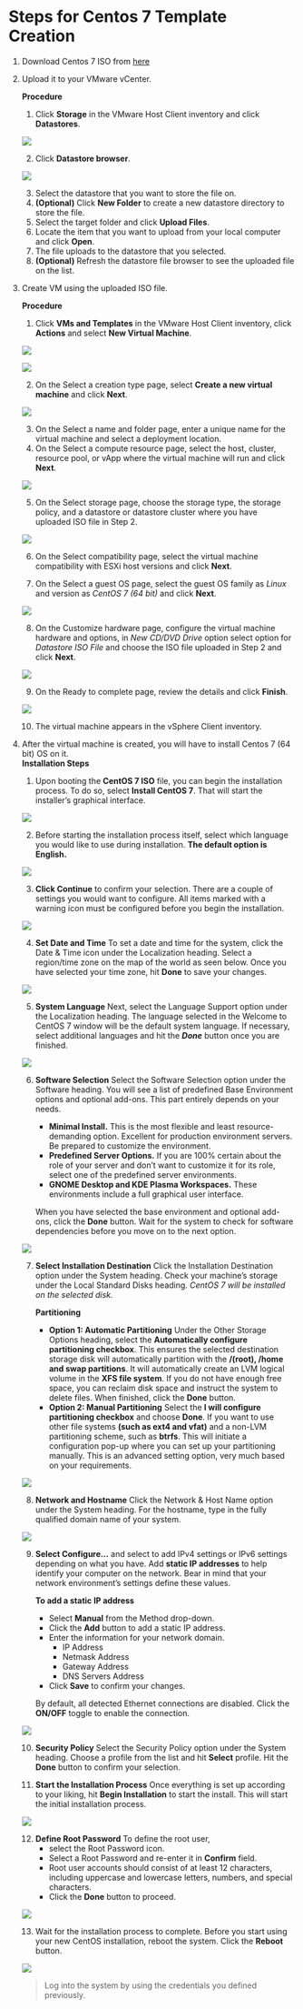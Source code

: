 # Steps for Centos 7 Template Creation

1. Download Centos 7 ISO from [here](http://centos.hbcse.tifr.res.in/centos/7.8.2003/isos/x86_64/)

2. Upload it to your VMware vCenter.

    **Procedure**  
    1. Click **Storage** in the VMware Host Client inventory and click **Datastores**.  
    
    <p><kbd>
        <img src="../images/prerequisites/vsphere-client-inventory-storage.png">
    </kbd></p>
    
    2. Click **Datastore browser**.  
    
    <p><kbd>
        <img src="../images/prerequisites/datastore-browser1.PNG">
    </kbd></p>
    
    3. Select the datastore that you want to store the file on.  
    4. **(Optional)** Click **New Folder** to create a new datastore directory to store the file.  
    5. Select the target folder and click **Upload Files**.  
    6. Locate the item that you want to upload from your local computer and click **Open**.  
    7. The file uploads to the datastore that you selected.  
    8. **(Optional)** Refresh the datastore file   browser to see the uploaded file on the list.

3. Create VM using the uploaded ISO file.

    **Procedure**  
    1. Click **VMs and Templates** in the VMware Host Client inventory, click **Actions** and select **New Virtual Machine**.  
    
    <p><kbd>
        <img src="../images/prerequisites/vsphere-client-inventory-vm.png">
    </kbd></p>
    
    <p><kbd>
        <img src="../images/prerequisites/vm-creation1.PNG">
    </kbd></p>
    
    2. On the Select a creation type page, select **Create a new virtual machine** and click **Next**.  
    
    <p><kbd>
        <img src="../images/prerequisites/vm-creation2.PNG">
    </kbd></p>
    
    3. On the Select a name and folder page, enter a unique name for the virtual machine and select a deployment location.     
    4. On the Select a compute resource page, select the host, cluster, resource pool, or vApp where the virtual machine will run and click **Next**.  
    
    <p><kbd>
        <img src="../images/prerequisites/vm-creation3.PNG">
    </kbd></p>
    
    5. On the Select storage page, choose the storage type, the storage policy, and a datastore or datastore cluster where you have uploaded ISO file in Step 2. 
    <p><kbd>
        <img src="../images/prerequisites/vm-creation4.PNG">
    </kbd></p> 
    
    6. On the Select compatibility page, select the virtual machine compatibility with ESXi host versions and click **Next**.

    7. On the Select a guest OS page, select the guest OS family as *Linux* and version as *CentOS 7 (64 bit)* and click **Next**.

    <p><kbd>
        <img src="../images/prerequisites/vm-creation5.png">
    </kbd></p>

    8. On the Customize hardware page, configure the virtual machine hardware and options, in *New CD/DVD Drive* option select option for *Datastore ISO File* and choose the ISO file uploaded in Step 2 and click **Next**.  
    
    <p><kbd>
        <img src="../images/prerequisites/vm-creation6.PNG">
    </kbd></p> 
    
    9. On the Ready to complete page, review the details and click **Finish**.  
    
    <p><kbd>
        <img src="../images/prerequisites/vm-creation7.PNG">
    </kbd></p> 
    
    10. The virtual machine appears in the vSphere Client inventory.
    
4. After the virtual machine is created, you will have to install Centos 7 (64 bit) OS on it.  
    **Installation Steps**
    1. Upon booting the **CentOS 7 ISO** file, you can begin the installation process. To do so, select **Install CentOS 7**. That will start the installer’s graphical interface.

    <p><kbd>
        <img src="../images/centos/inst-1.png">
    </kbd></p>

    2. Before starting the installation process itself, select which language you would like to use during installation. **The default option is English.**

    <p><kbd>
        <img src="../images/centos/inst-2.png">
    </kbd></p>

    3. **Click Continue** to confirm your selection.
    There are a couple of settings you would want to configure. All items marked with a warning icon must be configured before you begin the installation.

    <p><kbd>
        <img src="../images/centos/inst-3.png">
    </kbd></p>

    4. **Set Date and Time** To set a date and time for the system, click the Date & Time icon under the Localization heading. Select a region/time zone on the map of the world as seen below. Once you have selected your time zone, hit **Done** to save your changes.

    <p><kbd>
        <img src="../images/centos/inst-4.png">
    </kbd></p>

    5. **System Language** Next, select the Language Support option under the Localization heading. The language selected in the Welcome to CentOS 7 window will be the default system language. If necessary, select additional languages and hit the ***Done*** button once you are finished.

    <p><kbd>
        <img src="../images/centos/inst-1.png">
    </kbd></p>

    6. **Software Selection** Select the Software Selection option under the Software heading. You will see a list of predefined Base Environment options and optional add-ons. This part entirely depends on your needs.
        - **Minimal Install.** This is the most flexible and least resource-demanding option. Excellent for production environment servers. Be prepared to customize the environment.
        - **Predefined Server Options.** If you are 100% certain about the role of your server and don’t want to customize it for its role, select one of the predefined server environments.
        - **GNOME Desktop and KDE Plasma Workspaces.** These environments include a full graphical user interface.
    
        When you have selected the base environment and optional add-ons, click the **Done** button. Wait for the system to check for software dependencies before you move on to the next option.
    
    <p><kbd>
        <img src="../images/centos/inst-6.png">
    </kbd></p>

    7. **Select Installation Destination** Click the Installation Destination option under the System heading. Check your machine’s storage under the Local Standard Disks heading. *CentOS 7 will be installed on the selected disk.*
    
        **Partitioning**
        - **Option 1: Automatic Partitioning** Under the Other Storage Options heading, select the **Automatically configure partitioning checkbox**. This ensures the selected destination storage disk will automatically partition with the **/(root), /home and swap partitions**. It will automatically create an LVM logical volume in the **XFS file system**.
        If you do not have enough free space, you can reclaim disk space and instruct the system to delete files. When finished, click the **Done** button.
        - **Option 2: Manual Partitioning** Select the **I will configure partitioning checkbox** and choose **Done**. If you want to use other file systems **(such as ext4 and vfat)** and a non-LVM partitioning scheme, such as **btrfs**. This will initiate a configuration pop-up where you can set up your partitioning manually. This is an advanced setting option, very much based on your requirements.
    
    <p><kbd>
        <img src="../images/centos/inst-7.png">
    </kbd></p>

    8. **Network and Hostname** Click the Network & Host Name option under the System heading. For the hostname, type in the fully qualified domain name of your system.

    <p><kbd>
        <img src="../images/centos/inst-8.png">
    </kbd></p>

    9. **Select Configure…** and select to add IPv4 settings or IPv6 settings depending on what you have. Add **static IP addresses** to help identify your computer on the network. Bear in mind that your network environment’s settings define these values.
    
        **To add a static IP address**
        - Select **Manual** from the Method drop-down.
        - Click the **Add** button to add a static IP address.
        - Enter the information for your network domain.
            - IP Address
            - Netmask Address
            - Gateway Address
            - DNS Servers Address
        - Click **Save** to confirm your changes.

        By default, all detected Ethernet connections are disabled. Click the **ON/OFF** toggle to enable the connection.
    
    <p><kbd>
        <img src="../images/centos/inst-9.png">
    </kbd></p>

    10. **Security Policy** Select the Security Policy option under the System heading. Choose a profile from the list and hit **Select** profile. Hit the **Done** button to confirm your selection.

    11. **Start the Installation Process** Once everything is set up according to your liking, hit **Begin Installation** to start the install. This will start the initial installation process.

     <p><kbd>
        <img src="../images/centos/inst-11.png">
    </kbd></p>

    12. **Define Root Password** To define the root user, 
        - select the Root Password icon.
        - Select a Root Password and re-enter it in **Confirm** field.
        - Root user accounts should consist of at least 12 characters, including uppercase and lowercase letters, numbers, and special characters.
        - Click the **Done** button to proceed.
    
     <p><kbd>
        <img src="../images/centos/inst-12.png">
    </kbd></p>

    13. Wait for the installation process to complete.
    Before you start using your new CentOS installation, reboot the system. Click the **Reboot** button.

     <p><kbd>
        <img src="../images/centos/inst-13.png">
    </kbd></p>

    > Log into the system by using the credentials you defined previously.
